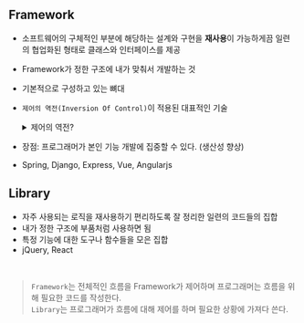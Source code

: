 
## Framework
* 소프트웨어의 구체적인 부분에 해당하는 설계와 구현을 **재사용**이 가능하게끔 일련의 협업화된 형태로 클래스와 인터페이스를 제공  
* Framework가 정한 구조에 내가 맞춰서 개발하는 것
* 기본적으로 구성하고 있는 뼈대  
* `제어의 역전(Inversion Of Control)`이 적용된 대표적인 기술
    <details> <summary>제어의 역전?</summary>

    > 흐름을 강제하는 프레임워크에 제어의 권한을 넘김으로써 클라이언트 코드가 신경써야 할 것을 줄이는 전략
   
    </details>
* 장점: 프로그래머가 본인 기능 개발에 집중할 수 있다. (생산성 향상)
* Spring, Django, Express, Vue, Angularjs

## Library
* 자주 사용되는 로직을 재사용하기 편리하도록 잘 정리한 일련의 코드들의 집합
* 내가 정한 구조에 부품처럼 사용하면 됨
* 특정 기능에 대한 도구나 함수들을 모은 집합  
* jQuery, React

<br/>

>  `Framework`는 전체적인 흐름을 Framework가 제어하며 프로그래머는 흐름을 위해 필요한 코드를 작성한다.  
`Library`는 프로그래머가 흐름에 대해 제어를 하며 필요한 상황에 가져다 쓴다.
